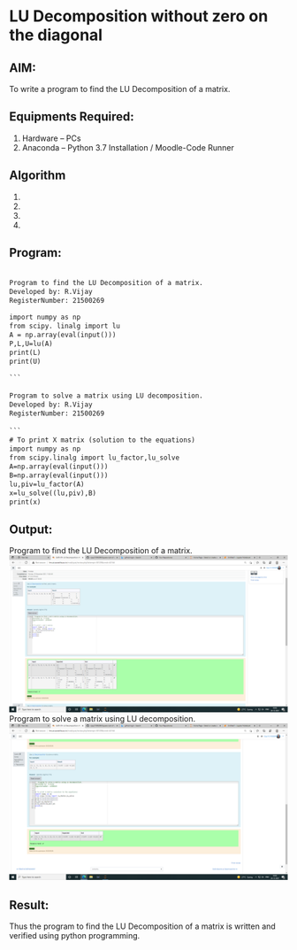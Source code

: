 # LU Decomposition without zero on the diagonal

## AIM:
To write a program to find the LU Decomposition of a matrix.

## Equipments Required:
1. Hardware – PCs
2. Anaconda – Python 3.7 Installation / Moodle-Code Runner

## Algorithm
1. 
2. 
3. 
4. 

## Program:
```

Program to find the LU Decomposition of a matrix.
Developed by: R.Vijay
RegisterNumber: 21500269

```
~~~
import numpy as np
from scipy. linalg import lu
A = np.array(eval(input()))
P,L,U=lu(A)
print(L)
print(U)
~~~
~~~
```

Program to solve a matrix using LU decomposition.
Developed by: R.Vijay
RegisterNumber: 21500269

```
# To print X matrix (solution to the equations)
import numpy as np
from scipy.linalg import lu_factor,lu_solve
A=np.array(eval(input()))
B=np.array(eval(input()))
lu,piv=lu_factor(A)
x=lu_solve((lu,piv),B)
print(x)
~~~



## Output:
Program to find the LU Decomposition of a matrix.
![lu decomposition](https://github.com/vijay21500269/LU-Decomposition/blob/main/Screenshot%20(4).png?raw=true)   Program to solve a matrix using LU decomposition.
![lu decomposition](https://github.com/vijay21500269/LU-Decomposition/blob/main/Screenshot%20(5).png?raw=true)


## Result:
Thus the program to find the LU Decomposition of a matrix is written and verified using python programming.

